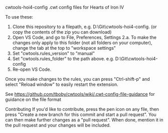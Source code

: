 cwtools-hoi4-config
.cwt config files for Hearts of Iron IV

To use these:
1. Clone this repository to a filepath, e.g. D:\Git\cwtools-hoi4-config. (or copy the contents of the zip you can download)
2. Open VS Code, and go to File, Preferences, Settings
2.a. To make the changes only apply to this folder (not all folders on your computer), change the tab at the top to "workspace settings"
3. Set "cwtools.rules_version" to "manual"
4. Set "cwtools.rules_folder" to the path above. e.g. D:\Git\cwtools-hoi4-config
5. Re-open VS Code.

Once you make changes to the rules, you can press "Ctrl-shift-p" and select "Reload window" to easily restart the extension.

See https://github.com/tboby/cwtools/wiki/.cwt-config-file-guidance for guidance on the file format

Contributing
If you'd like to contribute, press the pen icon on any file, then press "Create a new branch for this commit and start a pull request". You can then make further changes as a "pull request". When done, mention it in the pull request and your changes will be included.
